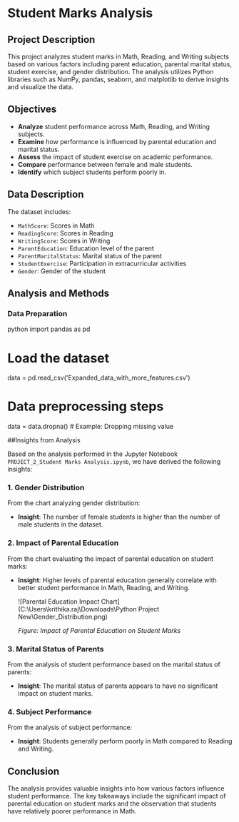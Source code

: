 # Student Marks Analysis

## Project Description
This project analyzes student marks in Math, Reading, and Writing subjects based on various factors including parent education, parental marital status, student exercise, and gender distribution. The analysis utilizes Python libraries such as NumPy, pandas, seaborn, and matplotlib to derive insights and visualize the data.

## Objectives
- **Analyze** student performance across Math, Reading, and Writing subjects.
- **Examine** how performance is influenced by parental education and marital status.
- **Assess** the impact of student exercise on academic performance.
- **Compare** performance between female and male students.
- **Identify** which subject students perform poorly in.

## Data Description
The dataset includes:
- `MathScore`: Scores in Math
- `ReadingScore`: Scores in Reading
- `WritingScore`: Scores in Writing
- `ParentEducation`: Education level of the parent
- `ParentMaritalStatus`: Marital status of the parent
- `StudentExercise`: Participation in extracurricular activities
- `Gender`: Gender of the student

## Analysis and Methods

### Data Preparation
python
import pandas as pd

# Load the dataset
data = pd.read_csv('Expanded_data_with_more_features.csv')

# Data preprocessing steps
data = data.dropna()  # Example: Dropping missing value

##Insights from Analysis

Based on the analysis performed in the Jupyter Notebook `PROJECT_2_Student Marks Analysis.ipynb`, we have derived the following insights:

### 1. Gender Distribution
From the chart analyzing gender distribution:
- **Insight**: The number of female students is higher than the number of male students in the dataset.
  
 

### 2. Impact of Parental Education
From the chart evaluating the impact of parental education on student marks:
- **Insight**: Higher levels of parental education generally correlate with better student performance in Math, Reading, and Writing.

  ![Parental Education Impact Chart](C:\Users\krithika.raj\Downloads\Python Project New\Gender_Distribution.png)
  
  *Figure: Impact of Parental Education on Student Marks*

### 3. Marital Status of Parents
From the analysis of student performance based on the marital status of parents:
- **Insight**: The marital status of parents appears to have no significant impact on student marks.



### 4. Subject Performance
From the analysis of subject performance:
- **Insight**: Students generally perform poorly in Math compared to Reading and Writing.


## Conclusion
The analysis provides valuable insights into how various factors influence student performance. The key takeaways include the significant impact of parental education on student marks and the observation that students have relatively poorer performance in Math.




